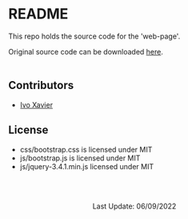 # README

This repo holds the source code for the 'web-page'.<br>

Original source code  can be downloaded <a href="https://www.free-css.com/free-css-templates/page279/newsoft">here</a>.
<br></br>

## Contributors
<ul>
<li>
<a href="https://github.com/ivoxavier">Ivo Xavier</a>
</li>
</ul>

## License
<ul>
<li>
css/bootstrap.css is licensed under MIT
</li>
<li>
js/bootstrap.js is licensed under MIT
</li>
<li>
js/jquery-3.4.1.min.js licensed under MIT
</li>
</ul>

<br></br>

<div align="center"><p>Last Update: 06/09/2022</p></div>
